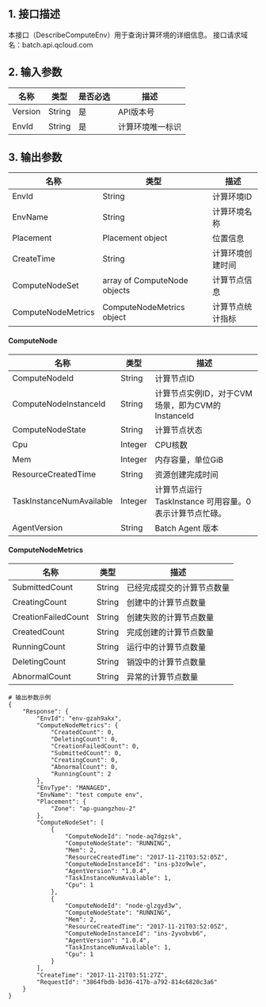 ## 1. 接口描述
本接口（DescribeComputeEnv）用于查询计算环境的详细信息。
接口请求域名：batch.api.qcloud.com


## 2. 输入参数
名称 | 类型  | 是否必选 | 描述
-----|------|-----|------
Version | String | 是 | API版本号
EnvId | String | 是 | 计算环境唯一标识

## 3. 输出参数
名称 | 类型  | 描述
-----|------|------
EnvId | String | 计算环境ID
EnvName | String | 计算环境名称
Placement | Placement object | 位置信息
CreateTime | String  | 计算环境创建时间
ComputeNodeSet | array of ComputeNode objects | 计算节点信息
ComputeNodeMetrics | ComputeNodeMetrics object | 计算节点统计指标

#### ComputeNode
名称 | 类型  | 描述
-----|------|------
ComputeNodeId | String | 计算节点ID
ComputeNodeInstanceId| String | 计算节点实例ID，对于CVM场景，即为CVM的InstanceId
ComputeNodeState| String | 计算节点状态
Cpu | Integer | CPU核数
Mem | Integer | 内存容量，单位GiB
ResourceCreatedTime | String | 资源创建完成时间
TaskInstanceNumAvailable | Integer | 计算节点运行  TaskInstance 可用容量。0表示计算节点忙碌。
AgentVersion | String | Batch Agent 版本

#### ComputeNodeMetrics
名称 | 类型  | 描述
-----|------|------
SubmittedCount | String | 已经完成提交的计算节点数量
CreatingCount | String | 创建中的计算节点数量
CreationFailedCount | String | 创建失败的计算节点数量
CreatedCount | String | 完成创建的计算节点数量
RunningCount | String | 运行中的计算节点数量
DeletingCount | String | 销毁中的计算节点数量
AbnormalCount | String | 异常的计算节点数量


```
# 输出参数示例
{
    "Response": {
        "EnvId": "env-gzah9akx",
        "ComputeNodeMetrics": {
            "CreatedCount": 0,
            "DeletingCount": 0,
            "CreationFailedCount": 0,
            "SubmittedCount": 0,
            "CreatingCount": 0,
            "AbnormalCount": 0,
            "RunningCount": 2
        },
        "EnvType": "MANAGED",
        "EnvName": "test compute env",
        "Placement": {
            "Zone": "ap-guangzhou-2"
        },
        "ComputeNodeSet": [
            {
                "ComputeNodeId": "node-aq7dgzsk",
                "ComputeNodeState": "RUNNING",
                "Mem": 2,
                "ResourceCreatedTime": "2017-11-21T03:52:05Z",
                "ComputeNodeInstanceId": "ins-p3zo9wle",
                "AgentVersion": "1.0.4",
                "TaskInstanceNumAvailable": 1,
                "Cpu": 1
            },
            {
                "ComputeNodeId": "node-glzgyd3w",
                "ComputeNodeState": "RUNNING",
                "Mem": 2,
                "ResourceCreatedTime": "2017-11-21T03:52:05Z",
                "ComputeNodeInstanceId": "ins-2yvobvb6",
                "AgentVersion": "1.0.4",
                "TaskInstanceNumAvailable": 1,
                "Cpu": 1
            }
        ],
        "CreateTime": "2017-11-21T03:51:27Z",
        "RequestId": "3864fbdb-bd36-417b-a792-814c6820c3a6"
    }
}
```